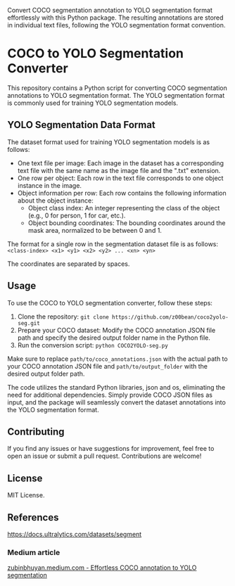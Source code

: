 Convert COCO segmentation annotation to YOLO segmentation format effortlessly with this Python package. The resulting annotations are stored in individual text files, following the YOLO segmentation format convention. 

# COCO to YOLO Segmentation Converter

This repository contains a Python script for converting COCO segmentation annotations to YOLO segmentation format. The YOLO segmentation format is commonly used for training YOLO segmentation models.

## YOLO Segmentation Data Format

The dataset format used for training YOLO segmentation models is as follows:

- One text file per image: Each image in the dataset has a corresponding text file with the same name as the image file and the ".txt" extension.
- One row per object: Each row in the text file corresponds to one object instance in the image.
- Object information per row: Each row contains the following information about the object instance:
  - Object class index: An integer representing the class of the object (e.g., 0 for person, 1 for car, etc.).
  - Object bounding coordinates: The bounding coordinates around the mask area, normalized to be between 0 and 1.

The format for a single row in the segmentation dataset file is as follows: 
`<class-index> <x1> <y1> <x2> <y2> ... <xn> <yn>`

The coordinates are separated by spaces.


## Usage

To use the COCO to YOLO segmentation converter, follow these steps:

1. Clone the repository:
   `git clone https://github.com/z00bean/coco2yolo-seg.git`
3. Prepare your COCO dataset: Modify the COCO annotation JSON file path and specify the desired output folder name in the Python file.
4. Run the conversion script: `python COCO2YOLO-seg.py`

Make sure to replace `path/to/coco_annotations.json` with the actual path to your COCO annotation JSON file and `path/to/output_folder` with the desired output folder path.

The code utilizes the standard Python libraries, json and os, eliminating the need for additional dependencies. Simply provide COCO JSON files as input, and the package will seamlessly convert the dataset annotations into the YOLO segmentation format.

## Contributing

If you find any issues or have suggestions for improvement, feel free to open an issue or submit a pull request. Contributions are welcome!

## License

MIT License.

## References

https://docs.ultralytics.com/datasets/segment

### Medium article
[zubinbhuyan.medium.com - Effortless COCO annotation to YOLO segmentation](https://zubinbhuyan.medium.com/effortless-coco-annotation-to-yolo-segmentation-14b4c7f893b9)


